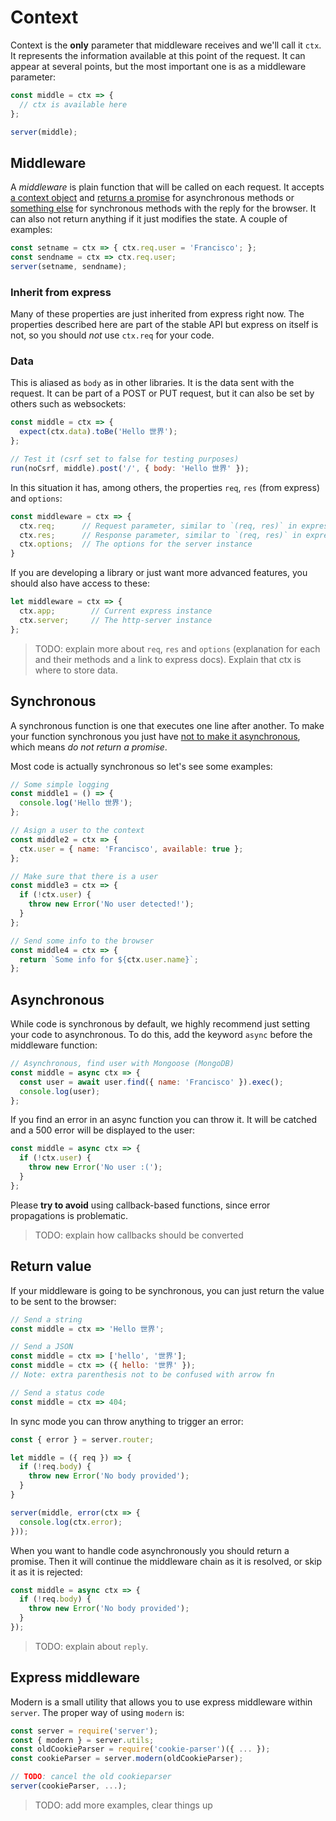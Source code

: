 # Context

Context is the **only** parameter that middleware receives and we'll call it `ctx`. It represents the information available at this point of the request. It can appear at several points, but the most important one is as a middleware parameter:

```js
const middle = ctx => {
  // ctx is available here
};

server(middle);
```


## Middleware

A *middleware* is plain function that will be called on each request. It accepts [a context object](#context) and [returns a promise](#asynchronous-return) for asynchronous methods or [something else](#synchronous-return) for synchronous methods with the reply for the browser. It can also not return anything if it just modifies the state. A couple of examples:

```js
const setname = ctx => { ctx.req.user = 'Francisco'; };
const sendname = ctx => ctx.req.user;
server(setname, sendname);
```



### Inherit from express

Many of these properties are just inherited from express right now. The properties described here are part of the stable API but express on itself is not, so you should *not* use `ctx.req` for your code.



### Data

This is aliased as `body` as in other libraries. It is the data sent with the request. It can be part of a POST or PUT request, but it can also be set by others such as websockets:

```js
const middle = ctx => {
  expect(ctx.data).toBe('Hello 世界');
};

// Test it (csrf set to false for testing purposes)
run(noCsrf, middle).post('/', { body: 'Hello 世界' });
```




In this situation it has, among others, the properties `req`, `res` (from express) and `options`:

```js
const middleware = ctx => {
  ctx.req;      // Request parameter, similar to `(req, res)` in express
  ctx.res;      // Response parameter, similar to `(req, res)` in express
  ctx.options;  // The options for the server instance
}
```

If you are developing a library or just want more advanced features, you should also have access to these:

```js
let middleware = ctx => {
  ctx.app;        // Current express instance
  ctx.server;     // The http-server instance
};
```


> TODO: explain more about `req`, `res` and `options` (explanation for each and their methods and a link to express docs). Explain that ctx is where to store data.



## Synchronous

A synchronous function is one that executes one line after another. To make your function synchronous you just have [not to make it asynchronous](#asynchronous-return), which means *do not return a promise*.

Most code is actually synchronous so let's see some examples:

```js
// Some simple logging
const middle1 = () => {
  console.log('Hello 世界');
};

// Asign a user to the context
const middle2 = ctx => {
  ctx.user = { name: 'Francisco', available: true };
};

// Make sure that there is a user
const middle3 = ctx => {
  if (!ctx.user) {
    throw new Error('No user detected!');
  }
};

// Send some info to the browser
const middle4 = ctx => {
  return `Some info for ${ctx.user.name}`;
};
```


## Asynchronous

While code is synchronous by default, we highly recommend just setting your code to asynchronous. To do this, add the keyword `async` before the middleware function:

```js
// Asynchronous, find user with Mongoose (MongoDB)
const middle = async ctx => {
  const user = await user.find({ name: 'Francisco' }).exec();
  console.log(user);
};
```

If you find an error in an async function you can throw it. It will be catched and a 500 error will be displayed to the user:

```js
const middle = async ctx => {
  if (!ctx.user) {
    throw new Error('No user :(');
  }
};
```

Please **try to avoid** using callback-based functions, since error propagations is problematic.

> TODO: explain how callbacks should be converted



## Return value

If your middleware is going to be synchronous, you can just return the value to be sent to the browser:

```js
// Send a string
const middle = ctx => 'Hello 世界';

// Send a JSON
const middle = ctx => ['hello', '世界'];
const middle = ctx => ({ hello: '世界' });
// Note: extra parenthesis not to be confused with arrow fn

// Send a status code
const middle = ctx => 404;
```

In sync mode you can throw anything to trigger an error:

```js
const { error } = server.router;

let middle = ({ req }) => {
  if (!req.body) {
    throw new Error('No body provided');
  }
}

server(middle, error(ctx => {
  console.log(ctx.error);
}));
```

When you want to handle code asynchronously you should return a promise. Then it will continue the middleware chain as it is resolved, or skip it as it is rejected:

```js
const middle = async ctx => {
  if (!req.body) {
    throw new Error('No body provided');
  }
});
```

> TODO: explain about `reply`.



## Express middleware

Modern is a small utility that allows you to use express middleware within `server`. The proper way of using `modern` is:

```js
const server = require('server');
const { modern } = server.utils;
const oldCookieParser = require('cookie-parser')({ ... });
const cookieParser = server.modern(oldCookieParser);

// TODO: cancel the old cookieparser
server(cookieParser, ...);
```

> TODO: add more examples, clear things up
